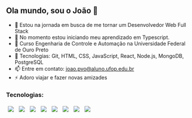 ## Ola mundo, sou o João 👋

- 🔭 Estou na jornada em busca de me tornar um Desenvolvedor Web Full Stack
- 🌱 No momento estou iniciando meu aprendizado em Typescript.
- 👯 Curso Engenharia de Controle e Automação na Universidade Federal de Ouro Preto
- 👾 Tecnologias: Git, HTML, CSS, JavaScript, React, Node.js, MongoDB, PostgreSQL
- 📫 Entre em contato: joao.pvo@aluno.ufop.edu.br
- ⚡ Adoro viajar e fazer novas amizades

### Tecnologias:
<p>
  <img style='margin: 5px;' src='https://img.shields.io/badge/GIT-E44C30?style=for-the-badge&logo=git&logoColor=white'>
  <img style='margin: 5px;' src='https://img.shields.io/badge/HTML5-E34F26?style=for-the-badge&logo=html5&logoColor=white'>
  <img style='margin: 5px;' src='https://img.shields.io/badge/CSS3-1572B6?style=for-the-badge&logo=css3&logoColor=white'>
  <img style='margin: 5px;' src='https://img.shields.io/badge/JavaScript-323330?style=for-the-badge&logo=javascript&logoColor=F7DF1E'>
  <img style='margin: 5px;' src='https://img.shields.io/badge/React-20232A?style=for-the-badge&logo=react&logoColor=61DAFB'>
  <img style='margin: 5px;' src='https://img.shields.io/badge/styled--components-DB7093?style=for-the-badge&logo=styled-components&logoColor=white'>
  <img style='margin: 5px;' src='https://img.shields.io/badge/Node.js-339933?style=for-the-badge&logo=nodedotjs&logoColor=white'>
  <img style='margin: 5px;' src='https://img.shields.io/badge/MongoDB-4EA94B?style=for-the-badge&logo=mongodb&logoColor=white'>
</p>
